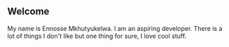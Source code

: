 ## Welcome 

My name is  Ennosse Mkhutyukelwa. I am an aspiring developer. There is a lot
of things I don't like but one thing for sure, I love cool stuff.
